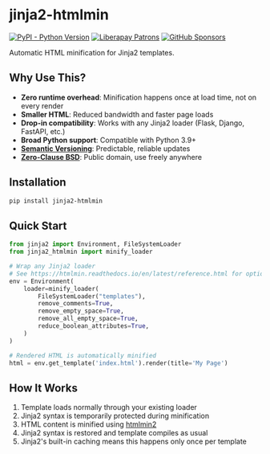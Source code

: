 # jinja2-htmlmin

[![PyPI - Python Version](https://shields.monicz.dev/pypi/pyversions/jinja2-htmlmin)](https://pypi.org/p/jinja2-htmlmin)
[![Liberapay Patrons](https://shields.monicz.dev/liberapay/patrons/Zaczero?logo=liberapay&label=Patrons)](https://liberapay.com/Zaczero/)
[![GitHub Sponsors](https://shields.monicz.dev/github/sponsors/Zaczero?logo=github&label=Sponsors&color=%23db61a2)](https://github.com/sponsors/Zaczero)

Automatic HTML minification for Jinja2 templates.

## Why Use This?

- **Zero runtime overhead**: Minification happens once at load time, not on every render
- **Smaller HTML**: Reduced bandwidth and faster page loads
- **Drop-in compatibility**: Works with any Jinja2 loader (Flask, Django, FastAPI, etc.)
- **Broad Python support**: Compatible with Python 3.9+
- [**Semantic Versioning**](https://semver.org): Predictable, reliable updates
- [**Zero-Clause BSD**](https://choosealicense.com/licenses/0bsd/): Public domain, use freely anywhere

## Installation

```bash
pip install jinja2-htmlmin
```

## Quick Start

```python
from jinja2 import Environment, FileSystemLoader
from jinja2_htmlmin import minify_loader

# Wrap any Jinja2 loader
# See https://htmlmin.readthedocs.io/en/latest/reference.html for options
env = Environment(
    loader=minify_loader(
        FileSystemLoader("templates"),
        remove_comments=True,
        remove_empty_space=True,
        remove_all_empty_space=True,
        reduce_boolean_attributes=True,
    )
)

# Rendered HTML is automatically minified
html = env.get_template('index.html').render(title='My Page')
```

## How It Works

1. Template loads normally through your existing loader
2. Jinja2 syntax is temporarily protected during minification
3. HTML content is minified using [htmlmin2](https://github.com/wilhelmer/htmlmin)
4. Jinja2 syntax is restored and template compiles as usual
5. Jinja2's built-in caching means this happens only once per template
